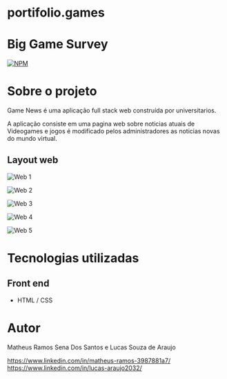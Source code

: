 # portifolio.games
# Big Game Survey 
[![NPM](https://img.shields.io/npm/l/react)](https://github.com/matheussena27/portifolio.games/blob/main/LICENSE) 

# Sobre o projeto

Game News é uma aplicação full stack web construída por universitarios.

A aplicação consiste em uma pagina web sobre noticias atuais de Videogames e jogos é modificado pelos administradores as noticias novas do mundo virtual.

## Layout web
![Web 1](https://github.com/matheussena27/portifolio.games/blob/main/Assets/Web.PNG)

![Web 2](https://github.com/matheussena27/portifolio.games/blob/main/Assets/Web1.PNG)

![Web 3](https://github.com/matheussena27/portifolio.games/blob/main/Assets/Web2.PNG)

![Web 4](https://github.com/matheussena27/portifolio.games/blob/main/Assets/Web3.PNG)

![Web 5](https://github.com/matheussena27/portifolio.games/blob/main/Assets/Web4.PNG)

# Tecnologias utilizadas
## Front end
- HTML / CSS

# Autor

Matheus Ramos Sena Dos Santos e Lucas Souza de Araujo

https://www.linkedin.com/in/matheus-ramos-3987881a7/
https://www.linkedin.com/in/lucas-araujo2032/
